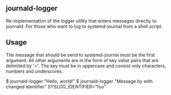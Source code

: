 journald-logger
---------------

Re-implementation of the logger utility that enters messages directly to
journald. For those who want to log to systemd-journal from a shell script.


Usage
-----
The message that should be send to systemd-journal must be the first argument.
All other arguments are in the form of key value pairs that are delimited by
'='. The key must be in uppercase and consist only characters, numbers and
underscores.

$ journald-logger "Hello, world!"
$ journald-logger "Message by with changed identifier" SYSLOG_IDENTIFIER="foo"
